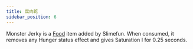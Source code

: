 ```yaml
---
title: 腐肉乾
sidebar_position: 6
---
```


Monster Jerky is a [Food](Food.md) item added by Slimefun. When consumed, it removes any Hunger status effect and gives Saturation I for 0.25 seconds.

